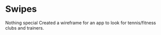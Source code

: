 # Swipes
Nothing special
Created a wireframe for an app to look for tennis/fitness clubs and trainers. 
